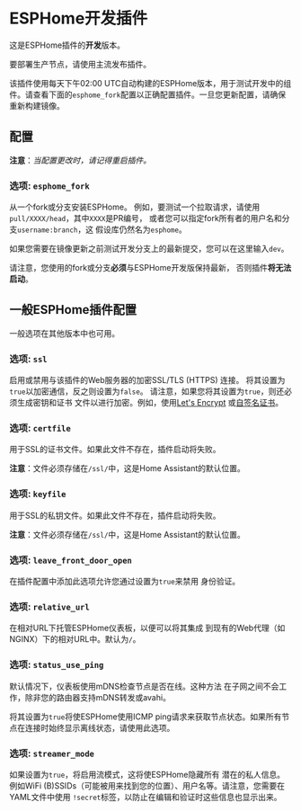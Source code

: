 # ESPHome开发插件

这是ESPHome插件的**开发**版本。

要部署生产节点，请使用主流发布插件。

该插件使用每天下午02:00 UTC自动构建的ESPHome版本，用于测试开发中的组件。请查看下面的`esphome_fork`配置以正确配置插件。一旦您更新配置，请确保重新构建镜像。

## 配置

**注意**：_当配置更改时，请记得重启插件。_

### 选项: `esphome_fork`

从一个fork或分支安装ESPHome。
例如，要测试一个拉取请求，请使用`pull/XXXX/head`，其中`XXXX`是PR编号，
或者您可以指定fork所有者的用户名和分支`username:branch`，这
假设库仍然名为`esphome`。

如果您需要在镜像更新之前测试开发分支上的最新提交，您可以在这里输入`dev`。

请注意，您使用的fork或分支**必须**与ESPHome开发版保持最新，
否则插件**将无法启动**。

## 一般ESPHome插件配置

一般选项在其他版本中也可用。

### 选项: `ssl`

启用或禁用与该插件的Web服务器的加密SSL/TLS (HTTPS) 连接。
将其设置为`true`以加密通信，反之则设置为`false`。
请注意，如果您将其设置为`true`，则还必须生成密钥和证书
文件以进行加密。例如，使用[Let's Encrypt](https://www.home-assistant.io/addons/lets_encrypt/)
或[自签名证书](https://www.home-assistant.io/docs/ecosystem/certificates/tls_self_signed_certificate/)。

### 选项: `certfile`

用于SSL的证书文件。如果此文件不存在，插件启动将失败。

**注意**：文件必须存储在`/ssl/`中，这是Home Assistant的默认位置。

### 选项: `keyfile`

用于SSL的私钥文件。如果此文件不存在，插件启动将失败。

**注意**：文件必须存储在`/ssl/`中，这是Home Assistant的默认位置。

### 选项: `leave_front_door_open`

在插件配置中添加此选项允许您通过设置为`true`来禁用
身份验证。

### 选项: `relative_url`

在相对URL下托管ESPHome仪表板，以便可以将其集成
到现有的Web代理（如NGINX）下的相对URL中。默认为`/`。

### 选项: `status_use_ping`

默认情况下，仪表板使用mDNS检查节点是否在线。这种方法
在子网之间不会工作，除非您的路由器支持mDNS转发或avahi。

将其设置为`true`将使ESPHome使用ICMP ping请求来获取节点状态。如果所有节点在连接时始终显示离线状态，请使用此选项。

### 选项: `streamer_mode`

如果设置为`true`，将启用流模式，这将使ESPHome隐藏所有
潜在的私人信息。例如WiFi (B)SSIDs（可能被用来找到您的位置）、用户名等。请注意，您需要在YAML文件中使用
`!secret`标签，以防止在编辑和验证时这些信息也显示出来。